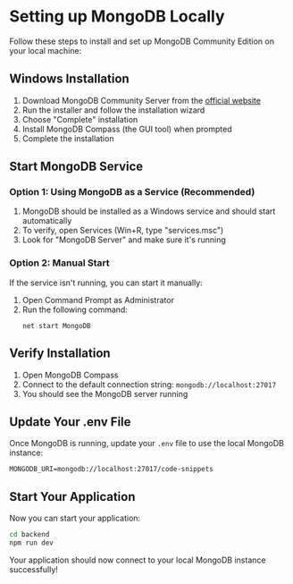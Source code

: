 # Setting up MongoDB Locally

Follow these steps to install and set up MongoDB Community Edition on your local machine:

## Windows Installation

1. Download MongoDB Community Server from the [official website](https://www.mongodb.com/try/download/community)
2. Run the installer and follow the installation wizard
3. Choose "Complete" installation
4. Install MongoDB Compass (the GUI tool) when prompted
5. Complete the installation

## Start MongoDB Service

### Option 1: Using MongoDB as a Service (Recommended)

1. MongoDB should be installed as a Windows service and should start automatically
2. To verify, open Services (Win+R, type "services.msc")
3. Look for "MongoDB Server" and make sure it's running

### Option 2: Manual Start

If the service isn't running, you can start it manually:

1. Open Command Prompt as Administrator
2. Run the following command:
   ```
   net start MongoDB
   ```

## Verify Installation

1. Open MongoDB Compass
2. Connect to the default connection string: `mongodb://localhost:27017`
3. You should see the MongoDB server running

## Update Your .env File

Once MongoDB is running, update your `.env` file to use the local MongoDB instance:

```
MONGODB_URI=mongodb://localhost:27017/code-snippets
```

## Start Your Application

Now you can start your application:

```bash
cd backend
npm run dev
```

Your application should now connect to your local MongoDB instance successfully! 